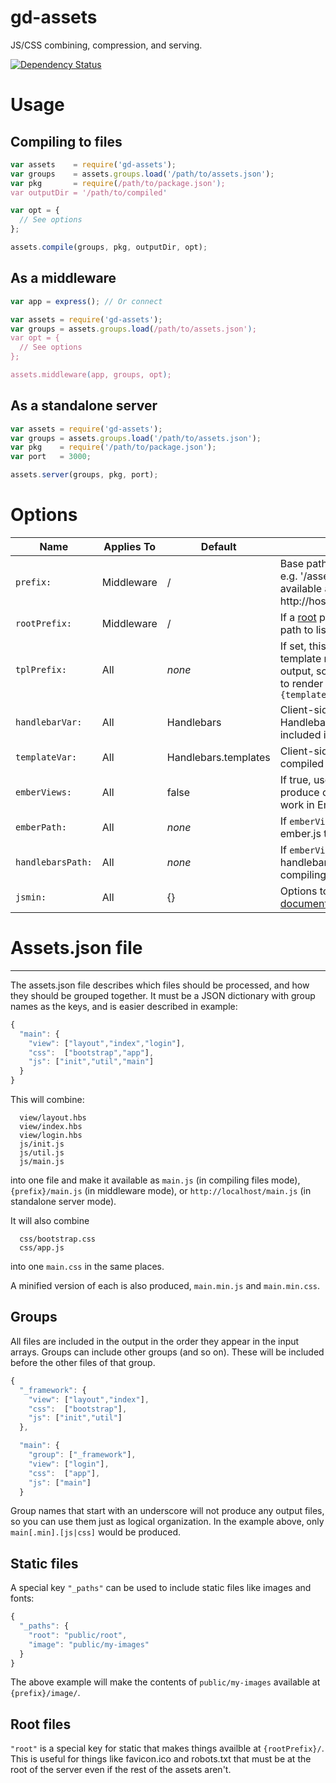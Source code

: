 gd-assets
========
JS/CSS combining, compression, and serving.

[![Dependency Status](https://gemnasium.com/godaddy/node-gd-assets.svg)](https://gemnasium.com/godaddy/node-gd-assets)

# Usage

## Compiling to files
```javascript
var assets    = require('gd-assets');
var groups    = assets.groups.load('/path/to/assets.json');
var pkg       = require(/path/to/package.json');
var outputDir = '/path/to/compiled'

var opt = {
  // See options
};

assets.compile(groups, pkg, outputDir, opt);
```

## As a middleware
```javascript
var app = express(); // Or connect

var assets = require('gd-assets');
var groups = assets.groups.load(/path/to/assets.json');
var opt = {
  // See options
};

assets.middleware(app, groups, opt);
```

## As a standalone server
```javascript
var assets = require('gd-assets');
var groups = assets.groups.load('/path/to/assets.json');
var pkg    = require('/path/to/package.json');
var port   = 3000;

assets.server(groups, pkg, port);
```

# Options

Name | Applies To | Default | Description
-----|------------|---------|-------------
<code>prefix:</code> | Middleware | / | Base path to listen for requests on.  e.g. '/assets' will make things available at http://host:port/assets/something.js
<code>rootPrefix:</code> | Middleware | / | If a [root](#root-files) path is present, the base path to listen for root requests on.
<code>tplPrefix:</code>  | All | *none* | If set, this prefix will prepended to template names in the compiled output, so you will ask handlebars to render <code>{tplPrefix}{templateName}</code>
<code>handlebarVar:</code> | All | Handlebars | Client-side variable name where Handlebars can be found.  Will be included in the compiled output.
<code>templateVar:</code> | All | Handlebars.templates | Client-side variable name where compiled templates will be put.
<code>emberViews:</code> | All | false | If true, use Ember's handlebars to produce compiled views that will work in Ember
<code>emberPath: | All | *none* | If <code>emberViews:</code> is <code>true</code>, the path to ember.js to use when compiling
<code>handlebarsPath:</code> | All | *none* | If <code>emberViews:</code> is <code>true</code>, the path to handlebars.js to use when compiling
<code>jsmin:</code> | All | {} | Options to pass to UglifyJS (see [documentation](https://github.com/mishoo/UglifyJS)) 

# Assets.json file
--------
The assets.json file describes which files should be processed, and how they should be grouped together.  It must be a JSON dictionary with group names as the keys, and is easier described in example:
```javascript
{
  "main": {
    "view": ["layout","index","login"],
    "css":  ["bootstrap","app"],
    "js": ["init","util","main"]
  }
}
```

This will combine:
```
  view/layout.hbs
  view/index.hbs
  view/login.hbs
  js/init.js
  js/util.js
  js/main.js
```
into one file and make it available as <code>main.js</code> (in compiling files mode), <code>{prefix}/main.js</code> (in middleware mode), or <code>http://localhost/main.js</code> (in standalone server mode).  

It will also combine
```
  css/bootstrap.css
  css/app.js
```
into one <code>main.css</code> in the same places.

A minified version of each is also produced, <code>main.min.js</code> and <code>main.min.css</code>.

## Groups
All files are included in the output in the order they appear in the input arrays.  Groups can include other groups (and so on). These will be included before the other files of that group.
```javascript
{
  "_framework": {
    "view": ["layout","index"],
    "css":  ["bootstrap"],
    "js": ["init","util"]
  },

  "main": {
    "group": ["_framework"],
    "view": ["login"],
    "css":  ["app"],
    "js": ["main"]
  }

```
Group names that start with an underscore will not produce any output files, so you can use them just as logical organization.  In the example above, only <code>main[.min].[js|css]</code> would be produced.

## Static files
A special key <code>"_paths"</code> can be used to include static files like images and fonts:
```javascript
{
  "_paths": {
    "root": "public/root",
    "image": "public/my-images"
  }
}
```
The above example will make the contents of <code>public/my-images</code> available at <code>{prefix}/image/</code>.

## Root files
<code>"root"</code> is a special key for static that makes things availble at <code>{rootPrefix}/</code>.  This is useful for things like favicon.ico and robots.txt that must be at the root of the server even if the rest of the assets aren't.
